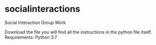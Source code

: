 # socialinteractions
Social Interaction Group Work


Download the file you will find all the instructions in the python file itself.
Requirements: Python 3.7
